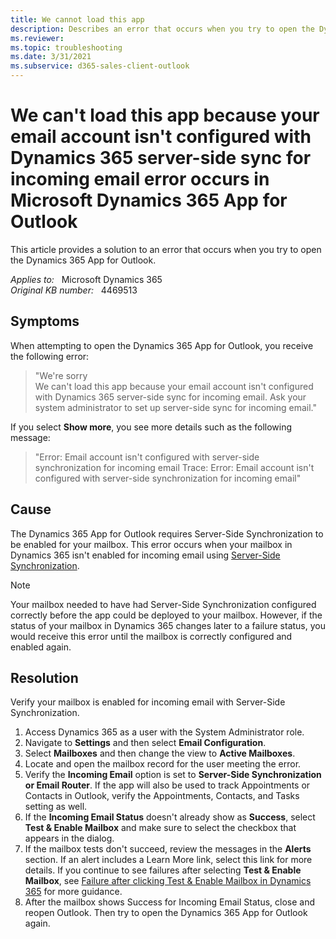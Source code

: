 ```yaml
---
title: We cannot load this app
description: Describes an error that occurs when you try to open the Dynamics 365 App for Outlook. Provides a solution.
ms.reviewer: 
ms.topic: troubleshooting
ms.date: 3/31/2021
ms.subservice: d365-sales-client-outlook
---
```

# We can't load this app because your email account isn't configured with Dynamics 365 server-side sync for incoming email error occurs in Microsoft Dynamics 365 App for Outlook

This article provides a solution to an error that occurs when you try to open the Dynamics 365 App for Outlook.

_Applies to:_ &nbsp; Microsoft Dynamics 365  
_Original KB number:_ &nbsp; 4469513

## Symptoms

When attempting to open the Dynamics 365 App for Outlook, you receive the following error:

> "We're sorry  
We can't load this app because your email account isn't configured with Dynamics 365 server-side sync for incoming email. Ask your system administrator to set up server-side sync for incoming email."

If you select **Show more**, you see more details such as the following message:

> "Error: Email account isn't configured with server-side synchronization for incoming email Trace: Error: Email account isn't configured with server-side synchronization for incoming email"

## Cause

The Dynamics 365 App for Outlook requires Server-Side Synchronization to be enabled for your mailbox. This error occurs when your mailbox in Dynamics 365 isn't enabled for incoming email using [Server-Side Synchronization](/power-platform/admin/set-up-server-side-synchronization-of-email-appointments-contacts-and-tasks).

> [!NOTE]
> Your mailbox needed to have had Server-Side Synchronization configured correctly before the app could be deployed to your mailbox. However, if the status of your mailbox in Dynamics 365 changes later to a failure status, you would receive this error until the mailbox is correctly configured and enabled again.

## Resolution

Verify your mailbox is enabled for incoming email with Server-Side Synchronization.

1. Access Dynamics 365 as a user with the System Administrator role.
2. Navigate to **Settings** and then select **Email Configuration**.
3. Select **Mailboxes** and then change the view to **Active Mailboxes**.
4. Locate and open the mailbox record for the user meeting the error.
5. Verify the **Incoming Email** option is set to **Server-Side Synchronization or Email Router**. If the app will also be used to track Appointments or Contacts in Outlook, verify the Appointments, Contacts, and Tasks setting as well.
6. If the **Incoming Email Status** doesn't already show as **Success**, select **Test & Enable Mailbox** and make sure to select the checkbox that appears in the dialog.
7. If the mailbox tests don't succeed, review the messages in the **Alerts** section. If an alert includes a Learn More link, select this link for more details. If you continue to see failures after selecting **Test & Enable Mailbox**, see [Failure after clicking Test & Enable Mailbox in Dynamics 365](https://support.microsoft.com/help/4091246) for more guidance.
8. After the mailbox shows Success for Incoming Email Status, close and reopen Outlook. Then try to open the Dynamics 365 App for Outlook again.
